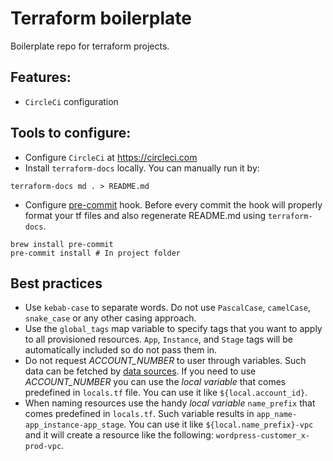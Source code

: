 # Terraform boilerplate

Boilerplate repo for terraform projects.

## Features:
* `CircleCi` configuration

## Tools to configure:
* Configure `CircleCi` at https://circleci.com
* Install `terraform-docs` locally. You can manually run it by:
```
terraform-docs md . > README.md
```
* Configure [pre-commit](https://pre-commit.com/) hook. Before every commit the hook will properly format your tf files and also regenerate README.md using `terraform-docs`.
```
brew install pre-commit
pre-commit install # In project folder
```

## Best practices
* Use `kebab-case` to separate words. Do not use `PascalCase`, `camelCase`, `snake_case` or any other casing approach.
* Use the `global_tags` map variable to specify tags that you want to apply to all provisioned resources. `App`, `Instance`, and `Stage` tags will be automatically included so do not pass them in.
* Do not request *ACCOUNT_NUMBER* to user through variables. Such data can be fetched by [data sources](https://www.terraform.io/docs/providers/aws/). If you need to use *ACCOUNT_NUMBER* you can use the *local variable* that comes predefined in `locals.tf` file. You can use it like `${local.account_id}`.
* When naming resources use the handy *local variable* `name_prefix` that comes predefined in `locals.tf`. Such variable results in `app_name-app_instance-app_stage`. You can use it like `${local.name_prefix}-vpc` and it will create a resource like the following: `wordpress-customer_x-prod-vpc`.